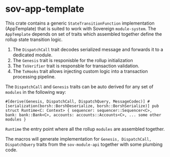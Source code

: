 # sov-app-template

This crate contains a generic `StateTransitionFunction` implementation (AppTemplate) that is suited to work with Sovereign `module-system`. The `AppTemplate` depends on set of traits   which assembled together define the rollup state transition logic.

1. The `DispatchCall` trait decodes serialized message and forwards it to a dedicated module.
1. The `Genesis` trait is responisble for the rollup initialization
1. The `TxVerifier` trait is responsble for transaction validation.
1. The `TxHooks` trait allows injecting custom logic into a transaction processing pipeline.

The `DispatchCall` and `Genesis` traits can be auto derived for any set of `modules` in the following way:

`#[derive(Genesis, DispatchCall, DispatchQuery, MessageCodec)]
#[serialization(borsh::BorshDeserialize, borsh::BorshSerialize)]
pub struct Runtime<C: Context> {
    sequencer: sequencer::Sequencer<C>,    
    bank: bank::Bank<C>,
    accounts: accounts::Accounts<C>,
    ...
    some other modules
}`

`Runtime` the entry point where all the rollup `modules` are assembled together.

The macros will generate implementation for `Genesis, DispatchCall, DispatchQuery` traits from the `sov-module-api` together with some plumbing code.


